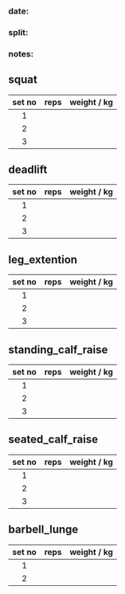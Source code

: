 ### date:

### split:

### notes:

## squat

| set no | reps | weight / kg |
| :----: | :--: | ----------- |
|   1    |      |             |
|   2    |      |             |
|   3    |      |             |

## deadlift

| set no | reps | weight / kg |
| :----: | :--: | ----------- |
|   1    |      |             |
|   2    |      |             |
|   3    |      |             |

## leg_extention

| set no | reps | weight / kg |
| :----: | :--: | ----------- |
|   1    |      |             |
|   2    |      |             |
|   3    |      |             |

## standing_calf_raise

| set no | reps | weight / kg |
| :----: | :--: | ----------- |
|   1    |      |             |
|   2    |      |             |
|   3    |      |             |

## seated_calf_raise

| set no | reps | weight / kg |
| :----: | :--: | ----------- |
|   1    |      |             |
|   2    |      |             |
|   3    |      |             |

## barbell_lunge

| set no | reps | weight / kg |
| :----: | :--: | ----------- |
|   1    |      |             |
|   2    |      |             |

